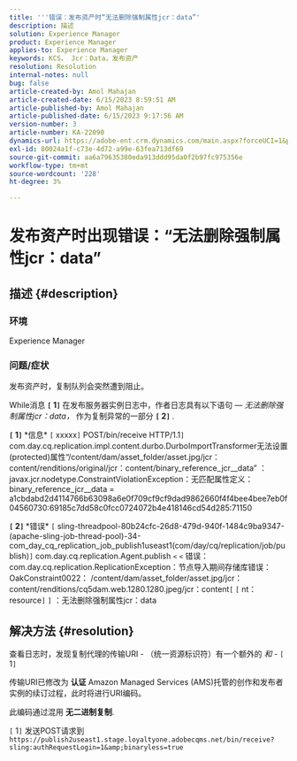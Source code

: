 ```yaml
---
title: '''错误：发布资产时“无法删除强制属性jcr：data”'
description: 描述
solution: Experience Manager
product: Experience Manager
applies-to: Experience Manager
keywords: KCS， Jcr：Data，发布资产
resolution: Resolution
internal-notes: null
bug: false
article-created-by: Amol Mahajan
article-created-date: 6/15/2023 8:59:51 AM
article-published-by: Amol Mahajan
article-published-date: 6/15/2023 9:17:56 AM
version-number: 3
article-number: KA-22090
dynamics-url: https://adobe-ent.crm.dynamics.com/main.aspx?forceUCI=1&pagetype=entityrecord&etn=knowledgearticle&id=46c889f6-5a0b-ee11-8f6e-6045bd0065f9
exl-id: 80024a1f-c73e-4d72-a99e-63fea713df69
source-git-commit: aa6a79635380eda913ddd95da0f2b97fc975356e
workflow-type: tm+mt
source-wordcount: '228'
ht-degree: 3%

---
```


# 发布资产时出现错误：“无法删除强制属性jcr：data”

## 描述 {#description}


### <b>环境</b>

Experience Manager



### <b>问题/症状</b>

发布资产时，复制队列会突然遭到阻止。

While消息 <b>`[` 1`]` </b> 在发布服务器实例日志中，作者日志具有以下语句 —  *无法删除强制属性jcr：data，* 作为复制异常的一部分 <b>`[` 2`]` </b>.


<b>`[` 1`]` </b> \*信息\* `[` xxxxx`]`  POST/bin/receive HTTP/1.1`]`  com.day.cq.replication.impl.content.durbo.DurboImportTransformer无法设置(protected)属性“/content/dam/asset_folder/asset.jpg/jcr：content/renditions/original/jcr：content/binary_reference_jcr__data” ： javax.jcr.nodetype.ConstraintViolationException：无匹配属性定义： binary_reference_jcr__data = a1cbdabd2d4114766b63098a6e0f709cf9cf9dad9862660f4f4bee4bee7eb0f04560730:69185c7dd58c0fcc0724072b4e418146cd54d285:71150<br>

<b>`[` 2`]` </b> \*错误\* `[` sling-threadpool-80b24cfc-26d8-479d-940f-1484c9ba9347-(apache-sling-job-thread-pool)-34-com_day_cq_replication_job_publish1useast1(com/day/cq/replication/job/publish)`]`  com.day.cq.replication.Agent.publish `<` `<`  错误：com.day.cq.replication.ReplicationException：节点导入期间存储库错误：OakConstraint0022： /content/dam/asset_folder/asset.jpg/jcr：content/renditions/cq5dam.web.1280.1280.jpeg/jcr：content`[` `[` nt：resource`]` `]` ：无法删除强制属性jcr：data<br>

## 解决方法 {#resolution}


查看日志时，发现复制代理的传输URI - （统一资源标识符）有一个额外的 *和* - `[` 1`]`

传输URI已修改为 <b>认证</b> Amazon Managed Services (AMS)托管的创作和发布者实例的续订过程，此时将进行URI编码。

此编码通过混用 <b>无二进制复制</b>.



`[` 1`]`  发送POST请求到 `https://publish2useast1.stage.loyaltyone.adobecqms.net/bin/receive?sling:authRequestLogin=1&amp;binaryless=true`
